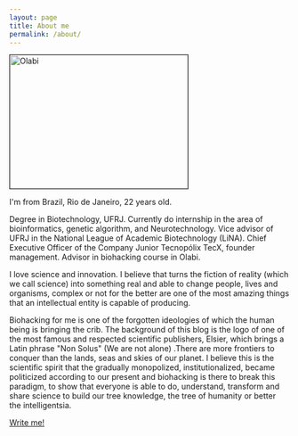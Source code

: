 ```yaml
---
layout: page
title: About me
permalink: /about/
---
```


<img src="https://cloud.githubusercontent.com/assets/11843828/7253150/cf49e694-e810-11e4-9c4c-ab2f34d114e5.JPG" 
alt="Olabi" width="320" height="240" border="1" />

I'm from Brazil, Rio de Janeiro, 22 years old.

Degree in Biotechnology, UFRJ. Currently do internship in the area of bioinformatics, genetic algorithm, and Neurotechnology. Vice advisor of UFRJ in the National League of Academic Biotechnology (LiNA). Chief Executive Officer of the Company Junior Tecnopólix TecX, founder management. Advisor in biohacking course in Olabi.

I love science and innovation. I believe that turns the fiction of reality (which we call science) into something real and able to change people, lives and organisms, complex or not for the better are one of the most amazing things that an intellectual entity is capable of producing.

Biohacking for me is one of the forgotten ideologies of which the human being is bringing the crib. The background of this blog is the logo of one of the most famous and respected scientific publishers, Elsier, which brings a Latin phrase "Non Solus" (We are not alone) .There are more frontiers to conquer than the lands, seas and skies of our planet. I believe this is the scientific spirit that the gradually monopolized, institutionalized, became politicized according to our present and biohacking is there to break this paradigm, to show that everyone is able to do, understand, transform and share science to build our tree knowledge, the tree of humanity or better the intelligentsia.



[Write me!](mailto:willianbarelac@gmail.com)


